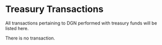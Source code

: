 # Treasury Transactions

All transactions pertaining to DGN performed with treasury funds will be listed here.

There is no transaction.
    